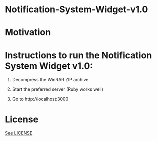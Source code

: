 # Notification-System-Widget-v1.0

# Motivation

# Instructions to run the Notification System Widget v1.0:
1) Decompress the WinRAR ZIP archive

2) Start the preferred server (Ruby works well)

3) Go to http://localhost:3000

# License
[See LICENSE](https://github.com/Forte-Consultancy-Services/Notification-System-Widget-v1.0/blob/master/LICENSE.md) 
